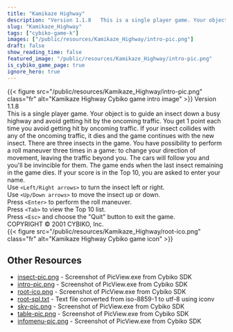 ```yaml
---
title: "Kamikaze Highway"
description: "Version 1.1.8   This is a single player game. Your object is to guide an insect down a busy highway and avoid getting hit by the oncoming traffic.  You get 1 point each time you avoid getting hit by oncoming traffic. If your insect collides with any of the oncoming traffic, it d..."
slug: "Kamikaze_Highway"
tags: ["cybiko-game-k"]
images: ["/public/resources/Kamikaze_Highway/intro-pic.png"]
draft: false
show_reading_time: false
featured_image: "/public/resources/Kamikaze_Highway/intro-pic.png"
is_cybiko_game_page: true
ignore_hero: true
---
```

{{< figure src="/public/resources/Kamikaze_Highway/intro-pic.png" class="fr" alt="Kamikaze Highway Cybiko game intro image" >}}
Version 1.1.8 \
  This is a single player game. Your object is to guide an insect down a busy highway and avoid getting hit by the oncoming traffic.  You get 1 point each time you avoid getting hit by oncoming traffic. If your insect collides with any of the oncoming traffic, it dies and the game continues with the new insect. There are three insects in the game. You have possibility to perform a roll maneuver three times in a game: to change your direction of movement, leaving the traffic beyond you. The cars will follow you and you'll be invincible for them. The game ends when the last insect remaining in the game dies. If your score is in the Top 10, you are asked to enter your name. \
  Use `<Left/Right arrows>`  to turn the insect left or right. \
  Use `<Up/Down arrows>`  to move the insect up or down. \
  Press `<Enter>`  to perform the roll maneuver. \
  Press `<Tab>`  to view the Top 10 list. \
  Press `<Esc>`  and choose the "Quit" button to exit the game. \
COPYRIGHT © 2001 CYBIKO, Inc. \
 {{< figure src="/public/resources/Kamikaze_Highway/root-ico.png" class="fr" alt="Kamikaze Highway Cybiko game icon" >}}

## Other Resources
* [insect-pic.png](/public/resources/Kamikaze_Highway/insect-pic.png) - Screenshot of PicView.exe from Cybiko SDK
* [intro-pic.png](/public/resources/Kamikaze_Highway/intro-pic.png) - Screenshot of PicView.exe from Cybiko SDK
* [root-ico.png](/public/resources/Kamikaze_Highway/root-ico.png) - Screenshot of PicView.exe from Cybiko SDK
* [root-spl.txt](/public/resources/Kamikaze_Highway/root-spl.txt) - Text file converted from iso-8859-1 to utf-8 using iconv
* [sky-pic.png](/public/resources/Kamikaze_Highway/sky-pic.png) - Screenshot of PicView.exe from Cybiko SDK
* [table-pic.png](/public/resources/Kamikaze_Highway/table-pic.png) - Screenshot of PicView.exe from Cybiko SDK
* [infomenu-pic.png](/public/resources/Kamikaze_Highway/infomenu-pic.png) - Screenshot of PicView.exe from Cybiko SDK
